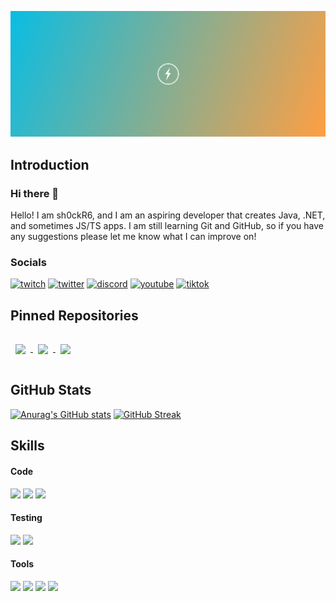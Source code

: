 <img src="./assets/banner.png" alt="Banner"><br>

## Introduction
### Hi there 👋
Hello! I am sh0ckR6, and I am an aspiring developer that creates Java, .NET, and sometimes JS/TS apps. I am still learning Git and GitHub, so if you have any suggestions please let me know what I can improve on!

### Socials
[![twitch](https://img.shields.io/badge/socials-Twitch-1DA1F2?colorA=181B20&style=for-the-badge&logo=twitch&logoColor=white&color=9146FF)](https://twitch.tv/sh0ckR6)
[![twitter](https://img.shields.io/badge/socials-Twitter-1DA1F2?colorA=181B20&style=for-the-badge&logo=twitter&logoColor=white&color=1DA1F2)](https://twitter.com/sh0ckR6)
[![discord](https://img.shields.io/badge/socials-Discord-1DA1F2?colorA=181B20&style=for-the-badge&logo=discord&logoColor=white&color=5865F2)](https://discord.gg/zGpvE5T)
[![youtube](https://img.shields.io/badge/socials-Youtube-1DA1F2?colorA=181B20&style=for-the-badge&logo=youtube&logoColor=white&color=FF0000)](https://youtube.com/sh0ckR6)
[![tiktok](https://img.shields.io/badge/socials-TikTok-1DA1F2?colorA=181B20&style=for-the-badge&logo=tiktok&logoColor=white&color=000000)](https://tiktok.com/@sh0ckR6)

## Pinned Repositories
<a href="https://github.com/sh0ckdotlive/AchievementBorder">
  <img align="center" style="margin:1rem 0.5rem" src="https://github-readme-stats.vercel.app/api/pin/?username=sh0ckdotlive&repo=AchievementBorder&title_color=ffffff&text_color=c9cacc&icon_color=00d2d3&bg_color=181B20&hide_border=true" />
</a>
<a href="https://github.com/sh0ckdotlive/MineEffect">
  <img align="center" style="margin:1rem 0.5rem" src="https://github-readme-stats.vercel.app/api/pin/?username=sh0ckdotlive&repo=MineEffect&title_color=ffffff&text_color=c9cacc&icon_color=00d2d3&bg_color=181B20&hide_border=true" />
</a>
<a href="https://github.com/sh0ckR6/role-colors">
  <img align="center" style="margin:1rem 0.5rem" src="https://github-readme-stats.vercel.app/api/pin/?username=sh0ckR6&repo=role-colors&title_color=ffffff&text_color=c9cacc&icon_color=00d2d3&bg_color=181B20&hide_border=true" />
</a>

## GitHub Stats
[![Anurag's GitHub stats](https://github-readme-stats.vercel.app/api?username=sh0ckR6&title_color=0abde3&bg_color=181B20&text_color=ffffff&hide_border=true)](https://github.com/anuraghazra/github-readme-stats)
[![GitHub Streak](http://github-readme-streak-stats.herokuapp.com?user=sh0ckR6&theme=onedark_duo&hide_border=true&date_format=M%20j%5B%2C%20Y%5D&background=181B20&ring=48DBFB&fire=FF9F43&currStreakNum=FECA57&currStreakLabel=FFFFFF&sideLabels=FFFFFF&sideNums=FECA57&dates=8395A7)](https://git.io/streak-stats)

## Skills
#### Code
![](https://img.shields.io/badge/Code-Java-informational?colorA=181B20&style=for-the-badge&logo=java&logoColor=white&color=00d2d3)
![](https://img.shields.io/badge/Code-TypeScript-informational?colorA=181B20&style=for-the-badge&logo=TypeScript&logoColor=white&color=00d2d3)
![](https://img.shields.io/badge/Code-C%23-informational?colorA=181B20&style=for-the-badge&logo=c-sharp&logoColor=white&color=00d2d3)

#### Testing
![](https://img.shields.io/badge/Test-Jest-informational?colorA=181B20&style=for-the-badge&logo=jest&logoColor=white&color=1dd1a1)
![](https://img.shields.io/badge/Test-JUnit-informational?colorA=181B20&style=for-the-badge&logo=junit5&logoColor=white&color=1dd1a1)

#### Tools
![](https://img.shields.io/badge/Tools-GitHub-informational?colorA=181B20&style=for-the-badge&logo=GitHub&logoColor=white&color=ff9f43)
![](https://img.shields.io/badge/Tools-Postman-informational?colorA=181B20&style=for-the-badge&logo=Postman&logoColor=white&color=ff9f43)
![](https://img.shields.io/badge/Tools-Actions-informational?colorA=181B20&style=for-the-badge&logo=github-actions&logoColor=white&color=ff9f43)
![](https://img.shields.io/badge/Tools-NPM-informational?colorA=181B20&style=for-the-badge&logo=npm&logoColor=white&color=ff9f43)

